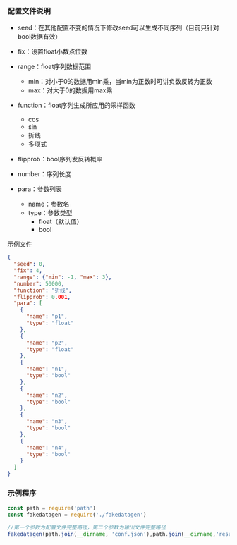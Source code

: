 ### 配置文件说明

* seed：在其他配置不变的情况下修改seed可以生成不同序列（目前只针对bool数据有效）

* fix：设置float小数点位数

* range：float序列数据范围
  * min：对小于0的数据用min乘，当min为正数时可讲负数反转为正数
  * max：对大于0的数据用max乘
* function：float序列生成所应用的采样函数
  * cos
  * sin
  * 折线
  * 多项式
* flipprob：bool序列发反转概率

* number：序列长度

* para：参数列表
  * name：参数名
  * type：参数类型
    * float（默认值）
    * bool

示例文件

```json
{
  "seed": 0,
  "fix": 4,
  "range": {"min": -1, "max": 3},
  "number": 50000,
  "function": "折线",
  "flipprob": 0.001,
  "para": [
    {
      "name": "p1",
      "type": "float"
    },
    {
      "name": "p2",
      "type": "float"
    },
    {
      "name": "n1",
      "type": "bool"
    },
    {
      "name": "n2",
      "type": "bool"
    },
    {
      "name": "n3",
      "type": "bool"
    },
    {
      "name": "n4",
      "type": "bool"
    }
  ]
}
```

### 示例程序

```javascript
const path = require('path')
const fakedatagen = require('./fakedatagen')

//第一个参数为配置文件完整路径，第二个参数为输出文件完整路径
fakedatagen(path.join(__dirname, 'conf.json'),path.join(__dirname,'result.txt'))
```

